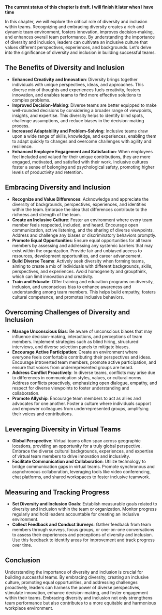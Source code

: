 **The current status of this chapter is draft. I will finish it later when I have time**

In this chapter, we will explore the critical role of diversity and inclusion within teams. Recognizing and embracing diversity creates a rich and dynamic team environment, fosters innovation, improves decision-making, and enhances overall team performance. By understanding the importance of diversity and inclusion, leaders can cultivate an inclusive culture that values different perspectives, experiences, and backgrounds. Let's delve into the significance of diversity and inclusion in building successful teams.

The Benefits of Diversity and Inclusion
---------------------------------------

* **Enhanced Creativity and Innovation**: Diversity brings together individuals with unique perspectives, ideas, and approaches. This diverse mix of thoughts and experiences fuels creativity, fosters innovation, and enables teams to find more effective solutions to complex problems.
* **Improved Decision-Making**: Diverse teams are better equipped to make well-rounded decisions by considering a broader range of viewpoints, insights, and expertise. This diversity helps to identify blind spots, challenge assumptions, and reduce biases in the decision-making process.
* **Increased Adaptability and Problem-Solving**: Inclusive teams draw upon a wide range of skills, knowledge, and experiences, enabling them to adapt quickly to changes and overcome challenges with agility and resilience.
* **Enhanced Employee Engagement and Satisfaction**: When employees feel included and valued for their unique contributions, they are more engaged, motivated, and satisfied with their work. Inclusive cultures foster a sense of belonging and psychological safety, promoting higher levels of productivity and retention.

Embracing Diversity and Inclusion
---------------------------------

* **Recognize and Value Differences**: Acknowledge and appreciate the diversity of backgrounds, perspectives, experiences, and identities within the team. Embrace the idea that differences contribute to the richness and strength of the team.
* **Create an Inclusive Culture**: Foster an environment where every team member feels respected, included, and heard. Encourage open communication, active listening, and the sharing of diverse viewpoints. Address and challenge any biases or discriminatory behaviors promptly.
* **Promote Equal Opportunities**: Ensure equal opportunities for all team members by assessing and addressing any systemic barriers that may exist within the organization. Provide fair and unbiased access to resources, development opportunities, and career advancement.
* **Build Diverse Teams**: Actively seek diversity when forming teams, aiming to create a mix of individuals with different backgrounds, skills, perspectives, and experiences. Avoid homogeneity and groupthink, which can limit innovation and creativity.
* **Train and Educate**: Offer training and education programs on diversity, inclusion, and unconscious bias to enhance awareness and understanding among team members. This helps build empathy, fosters cultural competence, and promotes inclusive behaviors.

Overcoming Challenges of Diversity and Inclusion
------------------------------------------------

* **Manage Unconscious Bias**: Be aware of unconscious biases that may influence decision-making, interactions, and perceptions of team members. Implement strategies such as blind hiring, structured interviews, and diverse selection panels to mitigate biases.
* **Encourage Active Participation**: Create an environment where everyone feels comfortable contributing their perspectives and ideas. Encourage introverted team members, promote active participation, and ensure that voices from underrepresented groups are heard.
* **Address Conflict Proactively**: In diverse teams, conflicts may arise due to differences in communication styles, values, or cultural norms. Address conflicts proactively, emphasizing open dialogue, empathy, and respect for diverse viewpoints to foster understanding and collaboration.
* **Promote Allyship**: Encourage team members to act as allies and advocates for one another. Foster a culture where individuals support and empower colleagues from underrepresented groups, amplifying their voices and contributions.

Leveraging Diversity in Virtual Teams
-------------------------------------

* **Global Perspective**: Virtual teams often span across geographic locations, providing an opportunity for a truly global perspective. Embrace the diverse cultural backgrounds, experiences, and expertise of virtual team members to drive innovation and inclusivity.
* **Facilitate Communication and Collaboration**: Utilize technology to bridge communication gaps in virtual teams. Promote synchronous and asynchronous collaboration, leveraging tools like video conferencing, chat platforms, and shared workspaces to foster inclusive teamwork.

Measuring and Tracking Progress
-------------------------------

* **Set Diversity and Inclusion Goals**: Establish measurable goals related to diversity and inclusion within the team or organization. Monitor progress regularly and hold leaders accountable for creating an inclusive environment.
* **Collect Feedback and Conduct Surveys**: Gather feedback from team members through surveys, focus groups, or one-on-one conversations to assess their experiences and perceptions of diversity and inclusion. Use this feedback to identify areas for improvement and track progress over time.

Conclusion
----------

Understanding the importance of diversity and inclusion is crucial for building successful teams. By embracing diversity, creating an inclusive culture, promoting equal opportunities, and addressing challenges proactively, leaders can harness the power of diverse perspectives, stimulate innovation, enhance decision-making, and foster engagement within their teams. Embracing diversity and inclusion not only strengthens team performance but also contributes to a more equitable and harmonious workplace environment.
